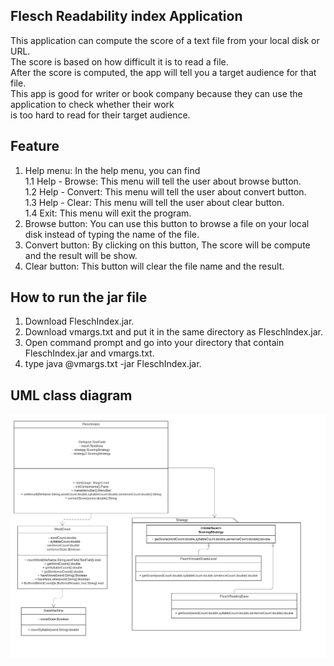 ## Flesch Readability index Application

This application can compute the score of a text file from your local disk or URL.\
The score is based on how difficult it is to read a file.\
After the score is computed, the app will tell you a target audience for that file.\
This app is good for writer or book company because they can use the application to check whether their work\
is too hard to read for their target audience.

## Feature
1. Help menu: In the help menu, you can find\
  1.1 Help - Browse:  This menu will tell the user about browse button.\
  1.2 Help - Convert: This menu will tell the user about convert button.\
  1.3 Help - Clear:   This menu will tell the user about clear button.\
  1.4 Exit: 	     This menu will exit the program.
2. Browse button:  You can use this button to browse a file on your local disk instead of typing the name of the file.
3. Convert button: By clicking on this button, The score will be compute and the result will be show.
4. Clear button:   This button will clear the file name and the result.

## How to run the jar file
1. Download FleschIndex.jar.
2. Download vmargs.txt and put it in the same directory as FleschIndex.jar.
3. Open command prompt and go into your directory that contain FleschIndex.jar and vmargs.txt.
4. type java @vmargs.txt -jar FleschIndex.jar.

## UML class diagram
![](images/UMLDiagram.jpeg)